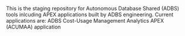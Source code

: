 This is the staging repository for Autonomous Database Shared (ADBS) tools inlcuding APEX applications built by ADBS engineering.
Current applications are:
ADBS Cost-Usage Management Analytics APEX (ACUMAA) application

